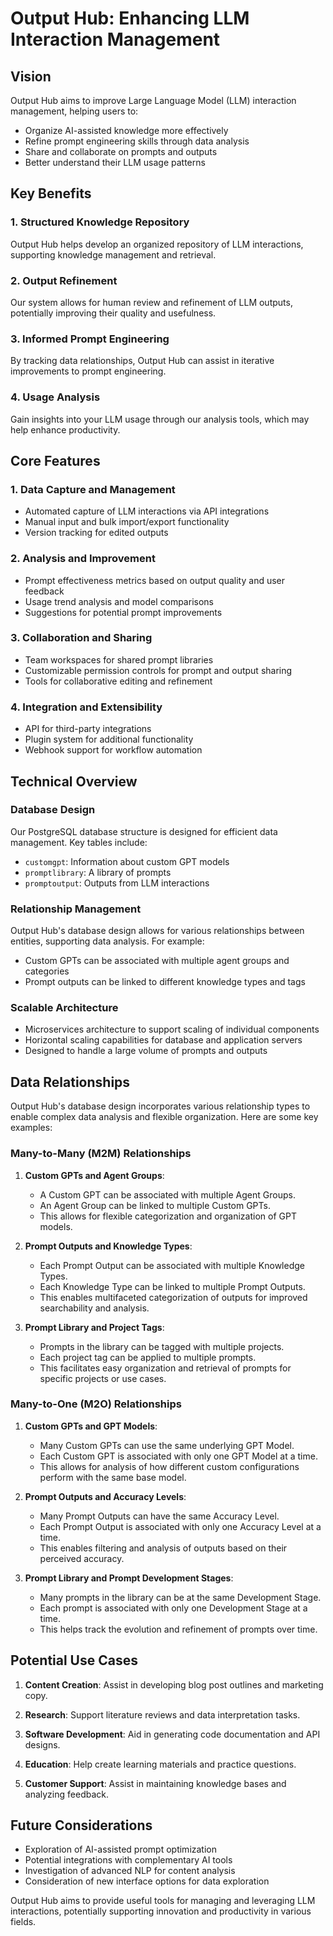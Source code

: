 # Output Hub: Enhancing LLM Interaction Management

## Vision

Output Hub aims to improve Large Language Model (LLM) interaction management, helping users to:

- Organize AI-assisted knowledge more effectively
- Refine prompt engineering skills through data analysis
- Share and collaborate on prompts and outputs
- Better understand their LLM usage patterns

## Key Benefits

### 1. Structured Knowledge Repository
Output Hub helps develop an organized repository of LLM interactions, supporting knowledge management and retrieval.

### 2. Output Refinement
Our system allows for human review and refinement of LLM outputs, potentially improving their quality and usefulness.

### 3. Informed Prompt Engineering
By tracking data relationships, Output Hub can assist in iterative improvements to prompt engineering.

### 4. Usage Analysis
Gain insights into your LLM usage through our analysis tools, which may help enhance productivity.

## Core Features

### 1. Data Capture and Management
- Automated capture of LLM interactions via API integrations
- Manual input and bulk import/export functionality
- Version tracking for edited outputs

### 2. Analysis and Improvement
- Prompt effectiveness metrics based on output quality and user feedback
- Usage trend analysis and model comparisons
- Suggestions for potential prompt improvements

### 3. Collaboration and Sharing
- Team workspaces for shared prompt libraries
- Customizable permission controls for prompt and output sharing
- Tools for collaborative editing and refinement

### 4. Integration and Extensibility
- API for third-party integrations
- Plugin system for additional functionality
- Webhook support for workflow automation

## Technical Overview

### Database Design
Our PostgreSQL database structure is designed for efficient data management. Key tables include:

- `customgpt`: Information about custom GPT models
- `promptlibrary`: A library of prompts
- `promptoutput`: Outputs from LLM interactions

### Relationship Management
Output Hub's database design allows for various relationships between entities, supporting data analysis. For example:

- Custom GPTs can be associated with multiple agent groups and categories
- Prompt outputs can be linked to different knowledge types and tags

### Scalable Architecture
- Microservices architecture to support scaling of individual components
- Horizontal scaling capabilities for database and application servers
- Designed to handle a large volume of prompts and outputs

## Data Relationships

Output Hub's database design incorporates various relationship types to enable complex data analysis and flexible organization. Here are some key examples:

### Many-to-Many (M2M) Relationships

1. **Custom GPTs and Agent Groups**:
   - A Custom GPT can be associated with multiple Agent Groups.
   - An Agent Group can be linked to multiple Custom GPTs.
   - This allows for flexible categorization and organization of GPT models.

2. **Prompt Outputs and Knowledge Types**:
   - Each Prompt Output can be associated with multiple Knowledge Types.
   - Each Knowledge Type can be linked to multiple Prompt Outputs.
   - This enables multifaceted categorization of outputs for improved searchability and analysis.

3. **Prompt Library and Project Tags**:
   - Prompts in the library can be tagged with multiple projects.
   - Each project tag can be applied to multiple prompts.
   - This facilitates easy organization and retrieval of prompts for specific projects or use cases.

### Many-to-One (M2O) Relationships

1. **Custom GPTs and GPT Models**:
   - Many Custom GPTs can use the same underlying GPT Model.
   - Each Custom GPT is associated with only one GPT Model at a time.
   - This allows for analysis of how different custom configurations perform with the same base model.

2. **Prompt Outputs and Accuracy Levels**:
   - Many Prompt Outputs can have the same Accuracy Level.
   - Each Prompt Output is associated with only one Accuracy Level at a time.
   - This enables filtering and analysis of outputs based on their perceived accuracy.

3. **Prompt Library and Prompt Development Stages**:
   - Many prompts in the library can be at the same Development Stage.
   - Each prompt is associated with only one Development Stage at a time.
   - This helps track the evolution and refinement of prompts over time.

## Potential Use Cases

1. **Content Creation**: Assist in developing blog post outlines and marketing copy.

2. **Research**: Support literature reviews and data interpretation tasks.

3. **Software Development**: Aid in generating code documentation and API designs.

4. **Education**: Help create learning materials and practice questions.

5. **Customer Support**: Assist in maintaining knowledge bases and analyzing feedback.

## Future Considerations

- Exploration of AI-assisted prompt optimization
- Potential integrations with complementary AI tools
- Investigation of advanced NLP for content analysis
- Consideration of new interface options for data exploration

Output Hub aims to provide useful tools for managing and leveraging LLM interactions, potentially supporting innovation and productivity in various fields.